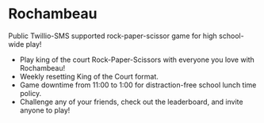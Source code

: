 # Rochambeau
Public Twillio-SMS supported rock-paper-scissor game for high school-wide play!

- Play king of the court Rock-Paper-Scissors with everyone you love with Rochambeau!
- Weekly resetting King of the Court format.
- Game downtime from 11:00 to 1:00 for distraction-free school lunch time policy.
- Challenge any of your friends, check out the leaderboard, and invite anyone to play!
  


